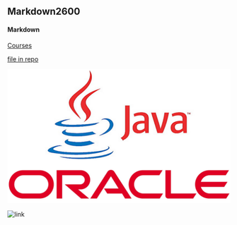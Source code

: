 ## Markdown2600

#### Markdown

[Courses](https://courses.missouri.edu/)

[file in repo](/file1.md)

![Image](java.jpg)

![link](https://pluralsight.imgix.net/paths/path-icons/csharp-e7b8fcd4ce.png)
